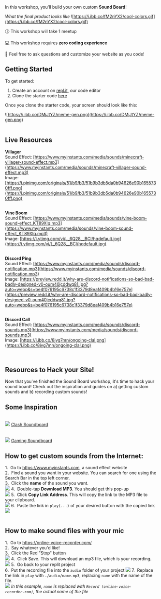 In this workshop, you'll build your own custom **Sound Board**!

_What the final product looks like_
![https://i.ibb.co/fM2nYX2/cool-colors.gif](https://i.ibb.co/fM2nYX2/cool-colors.gif)

🕜 This workshop will take 1 meetup

💻 This workshop requires **zero coding experience**

👋 Feel free to ask questions and customize your website as you code!

## Getting Started

To get started:

1. Create an account on <a href="https://repl.it" target="_blank">repl.it</a>, our code editor
2. Clone the starter code <a href="https://replit.com/@342fh823fh8/Sound-Board-Starter-Code" target="_blank">here</a>

Once you clone the starter code, your screen should look like this:

![https://i.ibb.co/DMjJtYZ/meme-gen.png](https://i.ibb.co/DMjJtYZ/meme-gen.png)
<br>
<br>

## Live Resources

**Villager**<br/>
Sound Effect: [https://www.myinstants.com/media/sounds/minecraft-villager-sound-effect.mp3](https://www.myinstants.com/media/sounds/minecraft-villager-sound-effect.mp3)<br/>
Image: [https://i.pinimg.com/originals/51/b9/b3/51b9b3db5da0b94626e90b1655730fff.png](https://i.pinimg.com/originals/51/b9/b3/51b9b3db5da0b94626e90b1655730fff.png)<br/><br/>


**Vine Boom**<br/>
Sound Effect: [https://www.myinstants.com/media/sounds/vine-boom-sound-effect_KT89XIq.mp3](https://www.myinstants.com/media/sounds/vine-boom-sound-effect_KT89XIq.mp3)<br/>
Image: [https://i.ytimg.com/vi/L_6Q28__BCI/hqdefault.jpg](https://i.ytimg.com/vi/L_6Q28__BCI/hqdefault.jpg)<br/><br/>


**Discord Ping**<br/>
Sound Effect: [https://www.myinstants.com/media/sounds/discord-notification.mp3](https://www.myinstants.com/media/sounds/discord-notification.mp3)<br/>
Image: [https://preview.redd.it/why-are-discord-notifications-so-bad-bad-badly-designed-v0-oum40jcddwq81.jpg?auto=webp&s=be4f076195c6738c1f3379d8eaf409b4b16e757e](https://preview.redd.it/why-are-discord-notifications-so-bad-bad-badly-designed-v0-oum40jcddwq81.jpg?auto=webp&s=be4f076195c6738c1f3379d8eaf409b4b16e757e)<br/><br/>


**Discord Call**<br/>
Sound Effect: [https://www.myinstants.com/media/sounds/discord-sounds.mp3](https://www.myinstants.com/media/sounds/discord-sounds.mp3)<br/>
Image: [https://i.ibb.co/8jvg7mn/ongoing-clal.png](https://i.ibb.co/8jvg7mn/ongoing-clal.png)<br/>

<br/>

## Resources to Hack your Site!
Now that you've finished the Sound Board workshop, it's time to hack your sound board! Check out the inspiration and guides on a) getting custom sounds and b) recording custom sounds!

## Some Inspiration
<br/>

<img src="https://i.ibb.co/hLLC0gz/clash-sb-1.png">
<a href="https://Basic-SoundBoard.342fh823fh8.repl.co" target="_blank">Clash Soundboard</a><br/><br/>
<br/>
<img src="https://i.ibb.co/pQKBnn7/gaming-sb.png">
<a href="https://Live-Completed-Images.342fh823fh8.repl.co" target="_blank">Gaming Soundboard</a>

<br/>

## How to get custom sounds from the Internet:

1.&nbsp; Go to <a target="_blank" href="https://www.myinstants.com/en/categories/sound%20effects/">https://www.myinstants.com</a>, a sound effect website<br/>
2.&nbsp; Find a sound you want in your website. You can search for one using the Search Bar in the top left corner.<br/>
3.&nbsp; Click the **name** of the sound you want.<br/>
<img src="https://i.ibb.co/1vcGzLW/click-here.png">
4.&nbsp; Double-tap **Download MP3**. You should get this pop-up<br/>
<img src="https://i.ibb.co/x6tt1tX/download-mp3.png">
5.&nbsp; Click **Copy Link Address**. This will copy the link to the MP3 file to your clipboard.<br/>
<img src="https://i.ibb.co/1QPvSmP/link.png">
6.&nbsp; Paste the link in `play(...)` of your desired button with the copied link<br/>
<img src="https://i.ibb.co/dbP2gLW/pasted-link.png">
<br/>
<br/>

## How to make sound files with your mic

1.&nbsp; Go to <a target="_blank" href="https://online-voice-recorder.com/">https://online-voice-recorder.com/</a><br/>
2.&nbsp; Say whatever you'd like!<br/>
3.&nbsp; Click the Red "Stop" button <br/>
<img src="https://i.ibb.co/0Z1h4bL/stop-bntn.png">
4.&nbsp; Click Save. This will download an mp3 file, which is your recording.<br/>
<img src="https://i.ibb.co/vJDcPrN/save-btn.png">
5.&nbsp; Go back to your replit project<br/>
6.&nbsp; Put the recording file into the `audio` folder of your project
<img src="https://i.ibb.co/NsWprGL/audio-folder.png">
7.&nbsp; Replace the link in `play` with `./audio/name.mp3`, replacing `name` with the name of the file.<br/>
<img src="https://i.ibb.co/7vVDX82/online-voice.png">
<i>In this example, `name` is replaced with `Record (online-voice-recorder.com)`, the actual name of the file</i>

<br/>
<br/>
<br/>
<br/>
